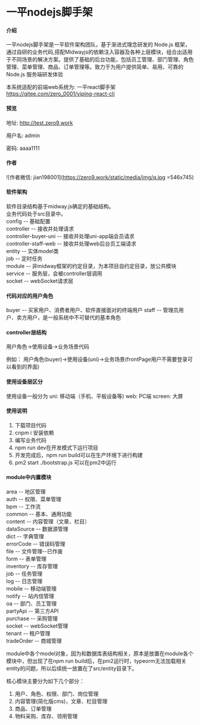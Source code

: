 # 一平nodejs脚手架

#### 介绍
一平nodejs脚手架是一平软件架构团队，基于渐进式理念研发的 Node.js 框架，通过自研的业务代码,搭配Midwayjs的依赖注入容器及各种上层模块，组合出适用于不同场景的解决方案。提供了基础的后台功能，包括员工管理、部门管理、角色管理、菜单管理、商品、订单管理等。致力于为用户提供简单、易用、可靠的 Node.js 服务端研发体验

本系统适配的前端web系统为: 一平react脚手架 https://gitee.com/zero_0001/yiping-react-cli

#### 预览

地址: http://test.zero9.work

用户名: admin

密码: aaaa1111

#### 作者

![作者微信: jian198001](https://zero9.work/static/media/img/q.jpg =546x745)

#### 软件架构
软件目录结构基于midway.js确定的基础结构。<br/>
业务代码处于src目录中。<br/>
config -- 基础配置<br/>
controller -- 接收并处理请求<br/>
controller-buyer-uni -- 接收并处理uni-app端会员请求<br/>
controller-staff-web -- 接收并处理web后台员工端请求<br/>
entity -- 实体model类<br/>
job -- 定时任务<br/>
module -- 非midway框架的约定目录，为本项目自约定目录，放公共模块<br/>
service -- 服务层，会被controller层调用<br/>
socket -- webSocket请求层<br/>

#### 代码对应的用户角色
buyer -- 买家用户、消费者用户、软件直接面对的终端用户
staff -- 管理员用户、卖方用户，是一般系统中不可替代的基本角色

#### controller层结构
用户角色->使用设备->业务场景代码

例如：
用户角色(buyer)->使用设备(uni)->业务场景(frontPage用户不需要登录可以看到的界面)

#### 使用设备层区分

使用设备一般分为
uni: 移动端（手机、平板设备等)
web: PC端
screen: 大屏


#### 使用说明

1.  下载项目代码
2.  cnpm i 安装依赖
3.  编写业务代码
4.  npm run dev在开发模式下运行项目
5.  开发完成后，npm run build可以在生产环境下进行构建
6.  pm2 start ./bootstrap.js 可以在pm2中运行

#### module中内置模块

area -- 地区管理<br/>
auth -- 权限、菜单管理<br/>
bpm -- 工作流<br/>
common -- 基本、通用功能<br/>
content -- 内容管理（文章、栏目）<br/>
dataSource -- 数据源管理<br/>
dict -- 字典管理<br/>
errorCode -- 错误码管理<br/>
file -- 文件管理--已作废<br/>
form -- 表单管理<br/>
inventory -- 库存管理<br/>
job -- 任务管理<br/>
log -- 日志管理<br/>
mobile -- 移动端管理<br/>
notify -- 站内信管理<br/>
oa -- 部门、员工管理<br/>
partyApi -- 第三方API<br/>
purchase -- 采购管理<br/>
socket -- webSocket管理<br/>
tenant -- 租户管理<br/>
tradeOrder -- 商城管理<br/>

module中各个model对象，因为和数据库表结构相关，原本是放置在module各个模块中，但出现了在npm run build后，在pm2运行时，typeorm无法加载相关entity的问题，所以后续统一放置在了src/entity目录下。

核心模块主要分为如下几个部分：
1. 用户、角色、权限、部门、岗位管理
2. 内容管理(简化版cms)，文章、栏目管理
3. 商品、订单管理
4. 物料采购、库存、领用管理

